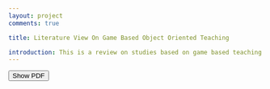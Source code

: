 ```yaml
---
layout: project
comments: true

title: Literature View On Game Based Object Oriented Teaching

introduction: This is a review on studies based on game based teaching strategies for object oriented teaching.
---
```


<script type="text/javascript" src="http://ajax.googleapis.com/ajax/libs/jquery/1.7.2/jquery.min.js"></script>
<script src="http://ajax.aspnetcdn.com/ajax/jquery.ui/1.8.9/jquery-ui.js" type="text/javascript"></script>
<link href="http://ajax.aspnetcdn.com/ajax/jquery.ui/1.8.9/themes/blitzer/jquery-ui.css" rel="stylesheet" type="text/css" />
<script type="text/javascript">
    $(function () {
        var fileName = "/data/projects/literature_review.pdf";
        $("#btnShow").click(function () {
            $("#dialog").dialog({
                modal: true,
                title: fileName,
                width: 540,
                height: 450,
               
                open: function () {
                    var object = "<object data=\"{FileName}\"
                                          type=\"application/pdf\"
                                          width=\"500px\" height=\"300px\">";
                    object += "If you are unable to view file, 
                               you can download from 
                               <a href = \"{FileName}\">here</a>";             
                    object += " or download 
                                <a target = \"_blank\" href =
                                \"http://get.adobe.com/reader/\">
                                Adobe PDF Reader</a> to view the file.";
                    object += "</object>";
                    object = object.replace(/{FileName}/g, "Files/" +
                                            fileName);
                    $("#dialog").html(object);
                }
            });
        });
    });
</script>
<input id="btnShow" type="button" value="Show PDF" style="padding: 10px 10 px 10px 10px;" />
<div id="dialog" style="display: none">
</div>